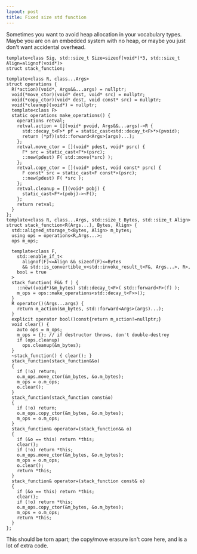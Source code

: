 ```yaml
---
layout: post
title: Fixed size std function
---
```


Sometimes you want to avoid heap allocation in your vocabulary types.  Maybe you are on an embedded system with no heap, or maybe you just don't want accidental overhead.

    template<class Sig, std::size_t Size=sizeof(void*)*3, std::size_t Align=alignof(void*)>
    struct stack_function;

    template<class R, class...Args>
    struct operations {
      R(*action)(void*, Args&&...args) = nullptr;
      void(*move_ctor)(void* dest, void* src) = nullptr;
      void(*copy_ctor)(void* dest, void const* src) = nullptr;
      void(*cleanup)(void*) = nullptr;
      template<class F>
      static operations make_operations() {
        operations retval;
        retval.action = [](void* pvoid, Args&&...args)->R {
          std::decay_t<F>* pf = static_cast<std::decay_t<F>*>(pvoid);
          return (*pf)(std::forward<Args>(args)...);
        };
        retval.move_ctor = [](void* pdest, void* psrc) {
          F* src = static_cast<F*>(psrc);
          ::new(pdest) F( std::move(*src) );
        };
        retval.copy_ctor = [](void* pdest, void const* psrc) {
          F const* src = static_cast<F const*>(psrc);
          ::new(pdest) F( *src );
        };
        retval.cleanup = [](void* pobj) {
          static_cast<F*>(pobj)->~F();
        };
        return retval;
      }
    };    
    template<class R, class...Args, std::size_t Bytes, std::size_t Align>
    struct stack_function<R(Args...), Bytes, Align> {
      std::aligned_storage_t<Bytes, Align> m_bytes;
      using ops = operations<R,Args...>;
      ops m_ops;
      
      template<class F,
        std::enable_if_t<
          alignof(F)<=Align && sizeof(F)<=Bytes
          && std::is_convertible_v<std::invoke_result_t<F&, Args...>, R>,
        bool = true
      >
      stack_function( F&& f ) {
        ::new((void*)&m_bytes) std::decay_t<F>( std::forward<F>(f) );
        m_ops = ops::make_operations<std::decay_t<F>>();
      }
      R operator()(Args...args) {
        return m_action(&m_bytes, std::forward<Args>(args)...);
      }
      explicit operator bool()const{return m_action!=nullptr;}
      void clear() {
        auto ops = m_ops;
        m_ops = {}; // if destructor throws, don't double-destroy
        if (ops.cleanup)
          ops.cleanup(&m_bytes);
      }
      ~stack_function() { clear(); }
      stack_function(stack_function&&o)
      {
        if (!o) return;
        o.m_ops.move_ctor(&m_bytes, &o.m_bytes);
        m_ops = o.m_ops;
        o.clear();
      }
      stack_function(stack_function const&o)
      {
        if (!o) return;
        o.m_ops.copy_ctor(&m_bytes, &o.m_bytes);
        m_ops = o.m_ops;
      }
      stack_function& operator=(stack_function&& o)
      {
        if (&o == this) return *this;
        clear();
        if (!o) return *this;
        o.m_ops.move_ctor(&m_bytes, &o.m_bytes);
        m_ops = o.m_ops;
        o.clear();
        return *this;
      }
      stack_function& operator=(stack_function const& o)
      {
        if (&o == this) return *this;
        clear();
        if (!o) return *this;
        o.m_ops.copy_ctor(&m_bytes, &o.m_bytes);
        m_ops = o.m_ops;
        return *this;
      }
    };

This should be torn apart; the copy/move erasure isn't core here, and is a lot of extra code.
